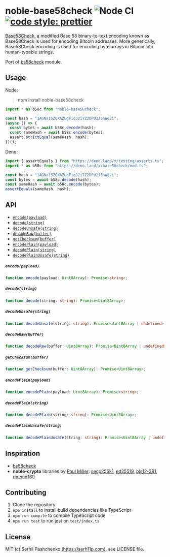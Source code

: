 # noble-base58check ![Node CI](https://github.com/serh11p/noble-base58check/workflows/Node%20CI/badge.svg) [![code style: prettier](https://img.shields.io/badge/code_style-prettier-ff69b4.svg?style=flat-square)](https://github.com/prettier/prettier)

[Base58Check](https://en.bitcoin.it/wiki/Base58Check_encoding), a modified Base 58 binary-to-text encoding known as Base58Check is used for encoding Bitcoin addresses. More generically, Base58Check encoding is used for encoding byte arrays in Bitcoin into human-typable strings.

Port of [bs58check](https://www.npmjs.com/package/bs58check) module.

## Usage

Node:

> npm install noble-base58check

```js
import * as b58c from "noble-base58check";

const hash = "1AGNa15ZQXAZUgFiqJ2i7Z2DPU2J6hW62i";
(async () => {
  const bytes = await b58c.decode(hash);
  const sameHash = await b58c.encode(bytes);
  assert.strictEqual(sameHash, hash);
})();
```

Deno:

```typescript
import { assertEquals } from "https://deno.land/x/testing/asserts.ts";
import * as b58c from "https://deno.land/x/base58check/mod.ts";

const hash = "1AGNa15ZQXAZUgFiqJ2i7Z2DPU2J6hW62i";
const bytes = await b58c.decode(hash);
const sameHash = await b58c.encode(bytes);
assertEquals(sameHash, hash);
```

## API

- [`encode(payload)`](#encodepayload)
- [`decode(string)`](#decodestring)
- [`decodeUnsafe(string)`](#decodeunsafestring)
- [`decodeRaw(buffer)`](#decoderawbuffer)
- [`getChecksum(buffer)`](#getchecksumbuffer)
- [`encodePlain(payload)`](#encodeplainpayload)
- [`decodePlain(string)`](#decodeplainstring)
- [`decodePlainUnsafe(string)`](#decodeplainunsafestring)

##### `encode(payload)`

```typescript
function encode(payload: Uint8Array): Promise<string>;
```

##### `decode(string)`

```typescript
function decode(string: string): Promise<Uint8Array>;
```

##### `decodeUnsafe(string)`

```typescript
function decodeUnsafe(string: string): Promise<Uint8Array | undefined>;
```

##### `decodeRaw(buffer)`

```typescript
function decodeRaw(buffer: Uint8Array): Promise<Uint8Array | undefined>;
```

##### `getChecksum(buffer)`

```typescript
function getChecksum(buffer: Uint8Array): Promise<Uint8Array>;
```

##### `encodePlain(payload)`

```typescript
function encodePlain(payload: Uint8Array): Promise<string>;
```

##### `decodePlain(string)`

```typescript
function decodePlain(string: string): Promise<Uint8Array>;
```

##### `decodePlainUnsafe(string)`

```typescript
function decodePlainUnsafe(string: string): Promise<Uint8Array | undefined>;
```

## Inspiration

- [bs58check](https://github.com/bitcoinjs/bs58check)
- **noble-crypto** libraries by [Paul Miller](https://github.com/paulmillr):
  [secp256k1](https://github.com/paulmillr/noble-secp256k1),
  [ed25519](https://github.com/paulmillr/noble-ed25519),
  [bls12-381](https://github.com/paulmillr/noble-bls12-381),
  [ripemd160](https://github.com/paulmillr/noble-ripemd160)

## Contributing

1. Clone the repository.
2. `npm install` to install build dependencies like TypeScript
3. `npm run compile` to compile TypeScript code
4. `npm run test` to run jest on `test/index.ts`

## License

MIT (c) Serhii Pashchenko [(https://serh11p.com)](https://serh11p.com), see LICENSE file.
